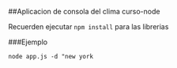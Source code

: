 ##Aplicacion de consola del clima curso-node

Recuerden ejecutar ```npm install``` para las librerias

###Ejemplo

```
node app.js -d "new york
```